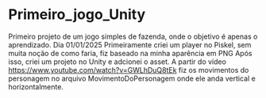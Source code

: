 # Primeiro_jogo_Unity
Primeiro projeto de um jogo simples de fazenda, onde o objetivo é apenas o aprendizado.
Dia 01/01/2025
Primeiramente criei um player no Piskel, sem muita noção de como faria, fiz baseado na minha aparência em PNG
Após isso, criei um projeto no Unity e adcionei o asset.
A partir do vídeo https://www.youtube.com/watch?v=GWLhDuQ8tEk fiz os movimentos do personagem no arquivo MovimentoDoPersonagem onde ele anda vertical e horizontalmente.
